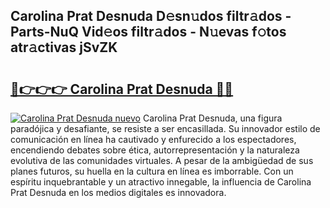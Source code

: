 ## Carolina Prat Desnuda D𝚎sn𝚞dos filtr𝚊dos - Parts-NuQ Vid𝚎os filtr𝚊dos - N𝚞evas f𝚘tos atr𝚊ctivas jSvZK

# <h2><a href="http://mb7dx4h.tromn.icu/?c=Carolina+Prat+Desnuda">🔗👉👉👉 Carolina Prat Desnuda 🔗🔗</a></h2>

[![Carolina Prat Desnuda nuevo](https://i.imgur.com/pEAQMta.gif)](http://mb7dx4h.tromn.icu/?c=Carolina+Prat+Desnuda)
Carolina Prat Desnuda, una figura paradójica y desafiante, se resiste a ser encasillada. Su innovador estilo de comunicación en línea ha cautivado y enfurecido a los espectadores, encendiendo debates sobre ética, autorrepresentación y la naturaleza evolutiva de las comunidades virtuales. A pesar de la ambigüedad de sus planes futuros, su huella en la cultura en línea es imborrable. Con un espíritu inquebrantable y un atractivo innegable, la influencia de Carolina Prat Desnuda en los medios digitales es innovadora.
